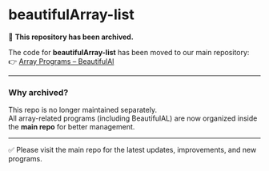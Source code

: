 # beautifulArray-list

🚨 **This repository has been archived.**

The code for **beautifulArray-list** has been moved to our main repository:  
👉 [Array Programs – BeautifulAl](https://github.com/MdAteeq09/Java_DSA_Practice/blob/main/Arrays/beautifulAL.java)

---

### Why archived?
This repo is no longer maintained separately.  
All array-related programs (including BeautifulAL) are now organized inside the **main repo** for better management.

---

✅ Please visit the main repo for the latest updates, improvements, and new programs.
